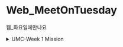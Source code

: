 # Web_MeetOnTuesday
웹_화요일에만나요

<details>
<summary>UMC-Week 1 Mission</summary>
<div markdown="1">

# UMC-Week 1 Mission

## 🔥 미션

1. 학습한 HTML, CSS의 개념을 모두 사용하여 **서비스를 하나 클론코딩** 해오기
    - [넷플릭스](https://www.netflix.com/kr/)
    - [번개장터](https://m.bunjang.co.kr/)
    - [마켓컬리](https://www.kurly.com/shop/main/index.php) <- [레니](https://github.com/UMC-TUK/Web_MeetOnTuesday/tree/main/lany/week1) | [타입](https://github.com/UMC-TUK/Web_MeetOnTuesday/tree/main/type/week1)
    - [에어비엔비](https://www.airbnb.co.kr/) <- [윤](https://github.com/UMC-TUK/Web_MeetOnTuesday/tree/main/yoon/week1)
    - [원티드](https://www.wanted.co.kr/) <- [미닝](https://github.com/UMC-TUK/Web_MeetOnTuesday/tree/main/min/week1)
    - [인프런](https://www.inflearn.com/) 

[ 클론코딩 미션 팁 ]

- 먼저 화면 리스트를 나열하고, 중요해 보이는 화면 순으로 작업을 시작합니다. 유튜브를 예시로 들면 맨 처음 나오는 홈 화면, 동영상 상세 보기화면, 좋아요 표시한 화면 등이 있고, '나는 홈화면 → 상세보기 화면 → 좋아요 표시한 화면 순으로 작업해야지 !' 라고 본인만의 기준으로 순서를 정한 후 작업 합니다.

- 한 화면을 만들 때 html,css 80% javascript 20%로 작업을 합니다. 즉, 자바스크립트의 기능에 신경을 많이 쓰기보다 웹의 화면(html, css)을 보다 더 실제 서비스처럼 만드는 것에 집중합니다.

- 실제 이미지, 아이콘등을 보고싶다면 크롬 개발자도구 > 네트워크 탭에 접속하신 후 웹 페이지를 새로고침 해보시면 확인할 수 있습니다. 해당 데이터들을 사용한다면 더욱 더 실제 웹사이트 같아지겠죠 ~?

- 웹을 만들 때 큰 숲을 먼저 보고 그 후 나무를 본다는 느낌으로, 웹 사이트의 구조를 네모난 상자들의 집합들 이라 생각 하고, 큰 상자들 안에 작은 상자들이 어떻게 배치되어 있는 가를 먼저 파악을 하고 코드 작성을 시작합니다. (div에 border를 줘서 눈으로 직접 레이아웃을 확인해가며 작업 하면 좋아요 :D)

- 반응형 코딩까지 다루면 물론 좋지만, 기본 PC 화면 퍼블리싱 하는것에도 시간이 많이 부족할 것 이므로 반응형 코딩은 최소 화면을 3개 이상 만드신 후 시간이 남는다면 도전해보는 것을 추천합니다:)

## ⚡ 트러블 슈팅

💡 실습하면서 생긴 문제들에 대해서, **이슈 - 문제 - 해결** 순서로 작성해주세요.

💡 스스로 해결하기 어렵다면? 스터디원들에게 도움을 요청하거나 **너디너리의 지식IN 채널에 질문** 해보세요!

<br>
    
<details>
<summary>⚡이슈 No.1 (예시)</summary>
<div markdown="1">
    
    <strong>`이슈`</strong>
    
    👉 앱 실행 중에 노래 다음 버튼을 누르니까 앱이 종료되었다.
    
    **`문제`**
    
    👉 노래클래스의 데이터리스트의 Size를 넘어서 NullPointException이 발생하여 앱이 종료된 것이었다. 
    
    **`해결`**
    
    👉  노래 다음 버튼을 눌렀을 때 데이터리스트의 Size를 검사해 Size보다 넘어가려고 하면 다음으로 넘어가는 메서드를 실행시키지 않고, 첫 노래로 돌아가게끔 해결
    
    **`참고레퍼런스`**
    
    - 링크

</div>
</details>


